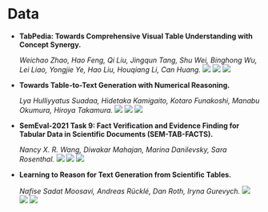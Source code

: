# Data

- __TabPedia: Towards Comprehensive Visual Table Understanding with Concept Synergy.__

  _Weichao Zhao, Hao Feng, Qi Liu, Jingqun Tang, Shu Wei, Binghong Wu, Lei Liao, Yongjie Ye, Hao Liu, Houqiang Li, Can Huang._  <img src='https://img.shields.io/badge/arXiv-2024-darkred'> <a href='https://arxiv.org/abs/2406.01326'><img src='https://img.shields.io/badge/PDF-blue'></a> <a href='https://huggingface.co/datasets/ByteDance/ComTQA'><img src='https://img.shields.io/badge/Dataset-gold'></a>

- __Towards Table-to-Text Generation with Numerical Reasoning.__
 
  _Lya Hulliyyatus Suadaa, Hidetaka Kamigaito, Kotaro Funakoshi, Manabu Okumura, Hiroya Takamura._ <img src='https://img.shields.io/badge/ACL-2021-darkred'> <a href='https://aclanthology.org/2021.acl-long.115.pdf'><img src='https://img.shields.io/badge/PDF-blue'></a> <a href='https://huggingface.co/datasets/kasnerz/numericnlg?row=0'><img src='https://img.shields.io/badge/Dataset-gold'></a>

- __SemEval-2021 Task 9: Fact Verification and Evidence Finding for Tabular Data in Scientific Documents (SEM-TAB-FACTS).__
 
  _Nancy X. R. Wang, Diwakar Mahajan, Marina Danilevsky, Sara Rosenthal._ <img src='https://img.shields.io/badge/ACL-2021-darkred'> <a href='https://aclanthology.org/2021.semeval-1.39/'><img src='https://img.shields.io/badge/PDF-blue'></a> <a href='https://sites.google.com/view/sem-tab-facts'><img src='https://img.shields.io/badge/Dataset-gold'></a>

- __Learning to Reason for Text Generation from Scientific Tables.__
 
  _Nafise Sadat Moosavi, Andreas Rücklé, Dan Roth, Iryna Gurevych._ <img src='https://img.shields.io/badge/arXiv-2021-darkred'> <a href='https://arxiv.org/abs/2104.08296'><img src='https://img.shields.io/badge/PDF-blue'></a> <a href='https://github.com/UKPLab/SciGen/tree/main'><img src='https://img.shields.io/badge/Dataset-gold'></a>

  

  
